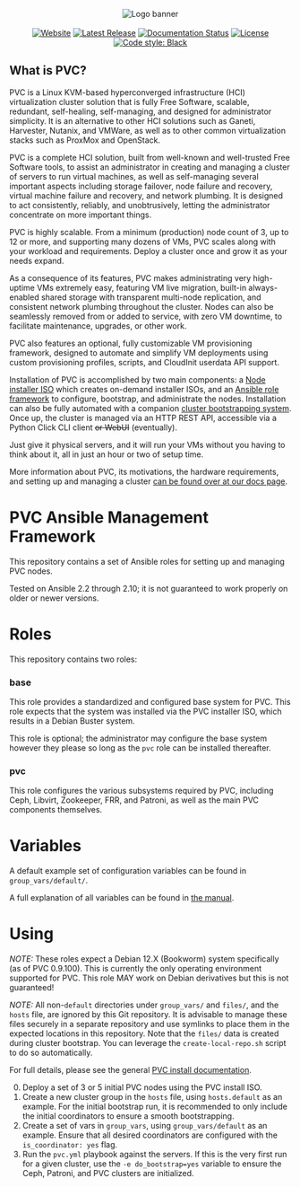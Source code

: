 <p align="center">
<img alt="Logo banner" src="https://docs.parallelvirtualcluster.org/en/latest/images/pvc_logo_black.png"/>
<br/><br/>
<a href="https://www.parallelvirtualcluster.org"><img alt="Website" src="https://img.shields.io/badge/visit-website-blue"/></a>
<a href="https://github.com/parallelvirtualcluster/pvc/releases"><img alt="Latest Release" src="https://img.shields.io/github/release-pre/parallelvirtualcluster/pvc"/></a>
<a href="https://docs.parallelvirtualcluster.org/en/latest/?badge=latest"><img alt="Documentation Status" src="https://readthedocs.org/projects/parallelvirtualcluster/badge/?version=latest"/></a>
<a href="https://github.com/parallelvirtualcluster/pvc"><img alt="License" src="https://img.shields.io/github/license/parallelvirtualcluster/pvc"/></a>
<a href="https://github.com/psf/black"><img alt="Code style: Black" src="https://img.shields.io/badge/code%20style-black-000000.svg"/></a>
</p>

## What is PVC?

PVC is a Linux KVM-based hyperconverged infrastructure (HCI) virtualization cluster solution that is fully Free Software, scalable, redundant, self-healing, self-managing, and designed for administrator simplicity. It is an alternative to other HCI solutions such as Ganeti, Harvester, Nutanix, and VMWare, as well as to other common virtualization stacks such as ProxMox and OpenStack.

PVC is a complete HCI solution, built from well-known and well-trusted Free Software tools, to assist an administrator in creating and managing a cluster of servers to run virtual machines, as well as self-managing several important aspects including storage failover, node failure and recovery, virtual machine failure and recovery, and network plumbing. It is designed to act consistently, reliably, and unobtrusively, letting the administrator concentrate on more important things.

PVC is highly scalable. From a minimum (production) node count of 3, up to 12 or more, and supporting many dozens of VMs, PVC scales along with your workload and requirements. Deploy a cluster once and grow it as your needs expand.

As a consequence of its features, PVC makes administrating very high-uptime VMs extremely easy, featuring VM live migration, built-in always-enabled shared storage with transparent multi-node replication, and consistent network plumbing throughout the cluster. Nodes can also be seamlessly removed from or added to service, with zero VM downtime, to facilitate maintenance, upgrades, or other work.

PVC also features an optional, fully customizable VM provisioning framework, designed to automate and simplify VM deployments using custom provisioning profiles, scripts, and CloudInit userdata API support.

Installation of PVC is accomplished by two main components: a [Node installer ISO](https://github.com/parallelvirtualcluster/pvc-installer) which creates on-demand installer ISOs, and an [Ansible role framework](https://github.com/parallelvirtualcluster/pvc-ansible) to configure, bootstrap, and administrate the nodes. Installation can also be fully automated with a companion [cluster bootstrapping system](https://github.com/parallelvirtualcluster/pvc-bootstrap). Once up, the cluster is managed via an HTTP REST API, accessible via a Python Click CLI client ~~or WebUI~~ (eventually).

Just give it physical servers, and it will run your VMs without you having to think about it, all in just an hour or two of setup time.

More information about PVC, its motivations, the hardware requirements, and setting up and managing a cluster [can be found over at our docs page](https://docs.parallelvirtualcluster.org).

# PVC Ansible Management Framework

This repository contains a set of Ansible roles for setting up and managing PVC nodes.

Tested on Ansible 2.2 through 2.10; it is not guaranteed to work properly on older or newer versions.

# Roles

This repository contains two roles:

### base

This role provides a standardized and configured base system for PVC. This role expects that
the system was installed via the PVC installer ISO, which results in a Debian Buster system.

This role is optional; the administrator may configure the base system however they please so
long as the `pvc` role can be installed thereafter.

### pvc

This role configures the various subsystems required by PVC, including Ceph, Libvirt, Zookeeper,
FRR, and Patroni, as well as the main PVC components themselves.

# Variables

A default example set of configuration variables can be found in `group_vars/default/`.

A full explanation of all variables can be found in [the manual](https://parallelvirtualcluster.readthedocs.io/en/latest/manuals/ansible/).

# Using

*NOTE:* These roles expect a Debian 12.X (Bookworm) system specifically (as of PVC 0.9.100).
        This is currently the only operating environment supported for PVC. This role MAY work
        on Debian derivatives but this is not guaranteed!

*NOTE:* All non-`default` directories under `group_vars/` and `files/`, and the `hosts` file,
        are ignored by this Git repository. It is advisable to manage these files securely
        in a separate repository and use symlinks to place them in the expected locations in
        this repository. Note that the `files/` data is created during cluster bootstrap.
        You can leverage the `create-local-repo.sh` script to do so automatically.

For full details, please see the general [PVC install documentation](https://parallelvirtualcluster.readthedocs.io/en/latest/installing/).

0. Deploy a set of 3 or 5 initial PVC nodes using the PVC install ISO.
0. Create a new cluster group in the `hosts` file, using `hosts.default` as an example. For
   the initial bootstrap run, it is recommended to only include the initial coordinators
   to ensure a smooth bootstrapping.
0. Create a set of vars in `group_vars`, using `group_vars/default` as an example. Ensure
   that all desired coordinators are configured with the `is_coordinator: yes` flag.
0. Run the `pvc.yml` playbook against the servers. If this is the very first run for a given
   cluster, use the `-e do_bootstrap=yes` variable to ensure the Ceph, Patroni, and PVC
   clusters are initialized.

